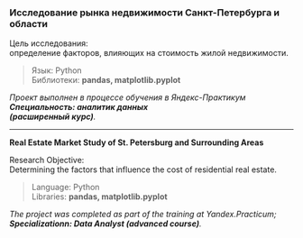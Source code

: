 ### **Исследование рынка недвижимости Санкт-Петербурга и области**

Цель исследования:\
определение факторов, влияющих на стоимость жилой недвижимости.

>Язык: Python\
Библиотеки: **pandas, matplotlib.pyplot**

*Проект выполнен в процессе обучения в Яндекс-Практикум\
**Специальность: аналитик данных\
(расширенный курс)**.*
______________________________________

**Real Estate Market Study of St. Petersburg and Surrounding Areas**

Research Objective:\
Determining the factors that influence the cost of residential real estate.

>Language: Python\
Libraries: **pandas, matplotlib.pyplot**

*The project was completed as part of the training at Yandex.Practicum;\
**Specializationn: Data Analyst (advanced course)**.*
